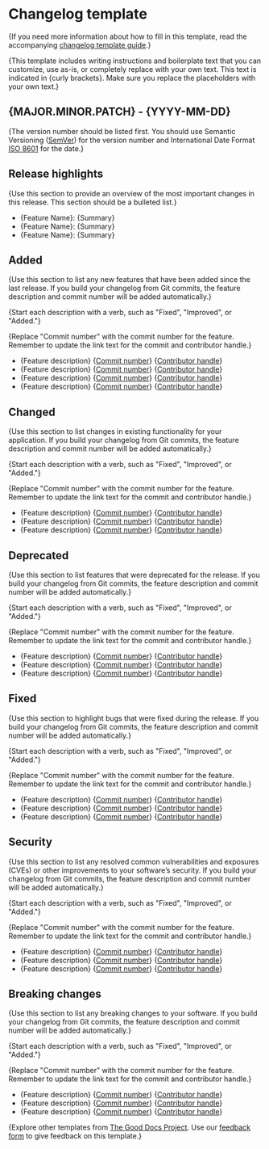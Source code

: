 # Changelog template

{If you need more information about how to fill in this template, read the accompanying [changelog template guide](/changelog/guide_changelog.md).}

{This template includes writing instructions and boilerplate text that you can customize, use as-is, or completely replace with your own text. This text is indicated in {curly brackets}. Make sure you replace the placeholders with your own text.}

## {MAJOR.MINOR.PATCH} - {YYYY-MM-DD}

{The version number should be listed first. You should use Semantic Versioning ([SemVer](https://semver.org/)) for the version number and International Date Format [ISO 8601](https://www.iso.org/iso-8601-date-and-time-format.html) for the date.}

## Release highlights

{Use this section to provide an overview of the most important changes in this release. This section should be a bulleted list.}

* {Feature Name}: {Summary}
* {Feature Name}: {Summary}
* {Feature Name}: {Summary}

## Added

{Use this section to list any new features that have been added since the last release. If you build your changelog from Git commits, the feature description and commit number will be added automatically.}

{Start each description with a verb, such as "Fixed", "Improved", or "Added."}

{Replace "Commit number" with the commit number for the feature. Remember to update the link text for the commit and contributor handle.}

* {Feature description} {[Commit number](https://www.github.com)} {[Contributor handle](https://www.github.com/username)}
* {Feature description} {[Commit number](https://www.github.com)} {[Contributor handle](https://www.github.com/username)}
* {Feature description} {[Commit number](https://www.github.com)} {[Contributor handle](https://www.github.com/username)}
* {Feature description} {[Commit number](https://www.github.com)} {[Contributor handle](https://www.github.com/username)}

## Changed

{Use this section to list changes in existing functionality for your application. If you build your changelog from Git commits, the feature description and commit number will be added automatically.}

{Start each description with a verb, such as "Fixed", "Improved", or "Added."}

{Replace "Commit number" with the commit number for the feature. Remember to update the link text for the commit and contributor handle.}

* {Feature description} {[Commit number](https://www.github.com)} {[Contributor handle](https://www.github.com/username)}
* {Feature description} {[Commit number](https://www.github.com)} {[Contributor handle](https://www.github.com/username)}
* {Feature description} {[Commit number](https://www.github.com)} {[Contributor handle](https://www.github.com/username)}

## Deprecated

{Use this section to list features that were deprecated for the release. If you build your changelog from Git commits, the feature description and commit number will be added automatically.}

{Start each description with a verb, such as "Fixed", "Improved", or "Added."}

{Replace "Commit number" with the commit number for the feature. Remember to update the link text for the commit and contributor handle.}

* {Feature description} {[Commit number](https://www.github.com)} {[Contributor handle](https://www.github.com/username)}
* {Feature description} {[Commit number](https://www.github.com)} {[Contributor handle](https://www.github.com/username)}
* {Feature description} {[Commit number](https://www.github.com)} {[Contributor handle](https://www.github.com/username)}

## Fixed

{Use this section to highlight bugs that were fixed during the release. If you build your changelog from Git commits, the feature description and commit number will be added automatically.}

{Start each description with a verb, such as "Fixed", "Improved", or "Added."}

{Replace "Commit number" with the commit number for the feature. Remember to update the link text for the commit and contributor handle.}

* {Feature description} {[Commit number](https://www.github.com)} {[Contributor handle](https://www.github.com/username)}
* {Feature description} {[Commit number](https://www.github.com)} {[Contributor handle](https://www.github.com/username)}
* {Feature description} {[Commit number](https://www.github.com)} {[Contributor handle](https://www.github.com/username)}

## Security

{Use this section to list any resolved common vulnerabilities and exposures (CVEs) or other improvements to your software’s security. If you build your changelog from Git commits, the feature description and commit number will be added automatically.}

{Start each description with a verb, such as "Fixed", "Improved", or "Added."}

{Replace "Commit number" with the commit number for the feature. Remember to update the link text for the commit and contributor handle.}

* {Feature description} {[Commit number](https://www.github.com)} {[Contributor handle](https://www.github.com/username)}
* {Feature description} {[Commit number](https://www.github.com)} {[Contributor handle](https://www.github.com/username)}
* {Feature description} {[Commit number](https://www.github.com)} {[Contributor handle](https://www.github.com/username)}

## Breaking changes

{Use this section to list any breaking changes to your software. If you build your changelog from Git commits, the feature description and commit number will be added automatically.}

{Start each description with a verb, such as "Fixed", "Improved", or "Added."}

{Replace "Commit number" with the commit number for the feature. Remember to update the link text for the commit and contributor handle.}

* {Feature description} {[Commit number](https://www.github.com)} {[Contributor handle](https://www.github.com/username)}
* {Feature description} {[Commit number](https://www.github.com)} {[Contributor handle](https://www.github.com/username)}
* {Feature description} {[Commit number](https://www.github.com)} {[Contributor handle](https://www.github.com/username)}



{Explore other templates from [The Good Docs Project](https://gitlab.com/tgdp/templates). Use our [feedback form](https://thegooddocsproject.dev/feedback/) to give feedback on this template.}


